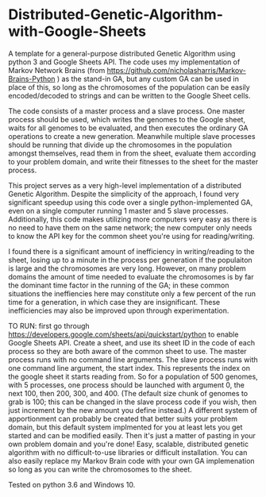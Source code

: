 # Distributed-Genetic-Algorithm-with-Google-Sheets
A template for a general-purpose distributed Genetic Algorithm using python 3 and Google Sheets API. The code uses my implementation of Markov Network Brains (from https://github.com/nicholasharris/Markov-Brains-Python ) as the stand-in GA, but any custom GA can be used in place of this, so long as the chromosomes of the population can be easily encoded/decoded to strings and can be written to the Google Sheet cells. 

The code consists of a master process and a slave process. One master process should be used, which writes the genomes to the Google sheet, waits for all genomes to be evaluated, and then executes the ordinary GA operations to create a new generation. Meanwhile multiple slave processes should be running that divide up the chromosomes in the population amongst themselves, read them in from the sheet, evaluate them according to your problem domain, and write their fitnesses to the sheet for the master process.

This project serves as a very high-level implementation of a distributed Genetic Algorithm. Despite the simplicity of the approach, I found very significant speedup using this code over a single python-implemented GA, even on a single computer running 1 master and 5 slave processes. Additionally, this code makes utilizing more computers very easy as there is no need to have them on the same network; the new computer only needs to know the API key for the common sheet you're using for reading/writing. 

I found there is a significant amount of inefficiency in writing/reading to the sheet, losing up to a minute in the process per generation if the populaiton is large and the chromosomes are very long. However, on many problem domains the amount of time needed to evaluate the chromosomes is by far the dominant time factor in the running of the GA; in these common situations the ineffiencies here may constitute only a few percent of the run time for a generation, in which case they are insignificant. These inefficiencies may also be improved upon through experimentation.

TO RUN: first go through https://developers.google.com/sheets/api/quickstart/python to enable Google Sheets API. Create a sheet, and use its sheet ID in the code of each process so they are both aware of the common sheet to use. The master process runs with no command line arguments. The slave process runs with one command line argument, the start index. This represents the index on the google sheet it starts reading from. So for a population of 500 genomes, with 5 processes, one process should be launched with argument 0, the next 100, then 200, 300, and 400. (The default size chunk of genomes to grab is 100; this can be changed in the slave process code if you wish, then just increment by the new amount you define instead.) A different system of apportionment can probably be created that better suits your problem domain, but this default system implmented for you at least lets you get started and can be modified easily. Then it's just a matter of pasting in your own problem domain and you're done! Easy, scalable, distributed genetic algorithm with no difficult-to-use libraries or difficult installation. You can also easily replace my Markov Brain code with your own GA implemenation so long as you can write the chromosomes to the sheet.

Tested on python 3.6 and Windows 10. 



